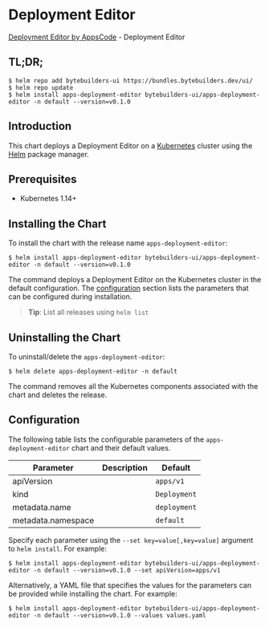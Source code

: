 # Deployment Editor

[Deployment Editor by AppsCode](https://byte.builders) - Deployment Editor

## TL;DR;

```console
$ helm repo add bytebuilders-ui https://bundles.bytebuilders.dev/ui/
$ helm repo update
$ helm install apps-deployment-editor bytebuilders-ui/apps-deployment-editor -n default --version=v0.1.0
```

## Introduction

This chart deploys a Deployment Editor on a [Kubernetes](http://kubernetes.io) cluster using the [Helm](https://helm.sh) package manager.

## Prerequisites

- Kubernetes 1.14+

## Installing the Chart

To install the chart with the release name `apps-deployment-editor`:

```console
$ helm install apps-deployment-editor bytebuilders-ui/apps-deployment-editor -n default --version=v0.1.0
```

The command deploys a Deployment Editor on the Kubernetes cluster in the default configuration. The [configuration](#configuration) section lists the parameters that can be configured during installation.

> **Tip**: List all releases using `helm list`

## Uninstalling the Chart

To uninstall/delete the `apps-deployment-editor`:

```console
$ helm delete apps-deployment-editor -n default
```

The command removes all the Kubernetes components associated with the chart and deletes the release.

## Configuration

The following table lists the configurable parameters of the `apps-deployment-editor` chart and their default values.

|     Parameter      | Description |   Default    |
|--------------------|-------------|--------------|
| apiVersion         |             | `apps/v1`    |
| kind               |             | `Deployment` |
| metadata.name      |             | `deployment` |
| metadata.namespace |             | `default`    |


Specify each parameter using the `--set key=value[,key=value]` argument to `helm install`. For example:

```console
$ helm install apps-deployment-editor bytebuilders-ui/apps-deployment-editor -n default --version=v0.1.0 --set apiVersion=apps/v1
```

Alternatively, a YAML file that specifies the values for the parameters can be provided while
installing the chart. For example:

```console
$ helm install apps-deployment-editor bytebuilders-ui/apps-deployment-editor -n default --version=v0.1.0 --values values.yaml
```
